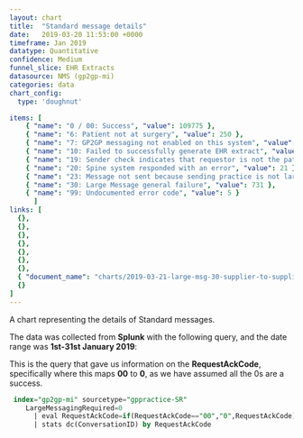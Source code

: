 ```yaml
---
layout: chart
title:  "Standard message details"
date:   2019-03-20 11:53:00 +0000
timeframe: Jan 2019
datatype: Quantitative
confidence: Medium
funnel_slice: EHR Extracts
datasource: NMS (gp2gp-mi)
categories: data
chart_config: 
  type: 'doughnut'

items: [
    { "name": "0 / 00: Success", "value": 109775 },
    { "name": "6: Patient not at surgery", "value": 250 },
    { "name": "7: GP2GP messaging not enabled on this system", "value": 16 },
    { "name": "10: Failed to successfully generate EHR extract", "value": 2 },
    { "name": "19: Sender check indicates that requestor is not the patients current health care provider", "value": 34 },
    { "name": "20: Spine system responded with an error", "value": 21 },
    { "name": "23: Message not sent because sending practice is not large message compliant", "value": 10 },
    { "name": "30: Large Message general failure", "value": 731 },
    { "name": "99: Undocumented error code", "value": 5 }
      ]
links: [
  {},
  {},
  {},
  {},
  {},
  {},
  {},
  { "document_name": "charts/2019-03-21-large-msg-30-supplier-to-supplier-jan2019" },
  {}
] 
---
```

A chart representing the details of Standard messages.

The data was collected from **Splunk** with the following query, and the date range was **1st-31st January 2019**:

This is the query that gave us information on the **RequestAckCode**, specifically where this maps **00** to **0**, as we have assumed all the 0s are a success.
```sql
 index="gp2gp-mi" sourcetype="gppractice-SR"
    LargeMessagingRequired=0
      | eval RequestAckCode=if(RequestAckCode=="00","0",RequestAckCode)
      | stats dc(ConversationID) by RequestAckCode
```
